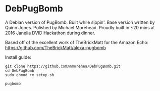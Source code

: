 # DebPugBomb

A Debian version of PugBomb. Built while sippin'.
Base version written by Quinn Jones.
Polished by Michael Morehead.
Proudly built in ~20 mins at 2016 Janelia DVID Hackathon during dinner.

Based off of the excellent work of TheBrickMatt for the Amazon Echo:
https://github.com/TheBrickMatt/alexa-pugbomb

Install guide:
```
git clone https://github.com/mmorehea/DebPugBomb.git
cd DebPugBomb
sudo chmod +x setup.sh

pugbomb
```
